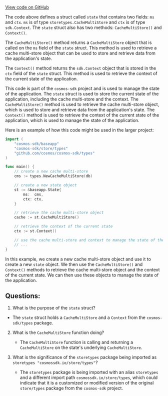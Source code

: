 [View code on GitHub](https://github.com/cosmos/cosmos-sdk.git/baseapp/state.go)

The code above defines a struct called `state` that contains two fields: `ms` and `ctx`. `ms` is of type `storetypes.CacheMultiStore` and `ctx` is of type `sdk.Context`. The `state` struct also has two methods: `CacheMultiStore()` and `Context()`.

The `CacheMultiStore()` method returns a `CacheMultiStore` object that is called on the `ms` field of the `state` struct. This method is used to retrieve a cache multi-store object that can be used to store and retrieve data from the application's state.

The `Context()` method returns the `sdk.Context` object that is stored in the `ctx` field of the `state` struct. This method is used to retrieve the context of the current state of the application.

This code is part of the `cosmos-sdk` project and is used to manage the state of the application. The `state` struct is used to store the current state of the application, including the cache multi-store and the context. The `CacheMultiStore()` method is used to retrieve the cache multi-store object, which is used to store and retrieve data from the application's state. The `Context()` method is used to retrieve the context of the current state of the application, which is used to manage the state of the application.

Here is an example of how this code might be used in the larger project:

```go
import (
    "cosmos-sdk/baseapp"
    "cosmos-sdk/store/types"
    "github.com/cosmos/cosmos-sdk/types"
)

func main() {
    // create a new cache multi-store
    cms := types.NewCacheMultiStore(db)

    // create a new state object
    st := &baseapp.State{
        ms:  cms,
        ctx: ctx,
    }

    // retrieve the cache multi-store object
    cache := st.CacheMultiStore()

    // retrieve the context of the current state
    ctx := st.Context()

    // use the cache multi-store and context to manage the state of the application
    // ...
}
```

In this example, we create a new cache multi-store object and use it to create a new `state` object. We then use the `CacheMultiStore()` and `Context()` methods to retrieve the cache multi-store object and the context of the current state. We can then use these objects to manage the state of the application.
## Questions: 
 1. What is the purpose of the `state` struct?
   - The `state` struct holds a `CacheMultiStore` and a `Context` from the `cosmos-sdk/types` package.

2. What is the `CacheMultiStore` function doing?
   - The `CacheMultiStore` function is calling and returning a `CacheMultiStore` on the state's underlying `CacheMultiStore`.

3. What is the significance of the `storetypes` package being imported as `storetypes "cosmossdk.io/store/types"`?
   - The `storetypes` package is being imported with an alias `storetypes` and a different import path `cosmossdk.io/store/types`, which could indicate that it is a customized or modified version of the original `store/types` package from the `cosmos-sdk` project.